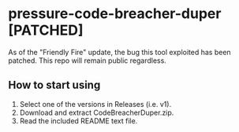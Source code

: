# pressure-code-breacher-duper [PATCHED]
As of the "Friendly Fire" update, the bug this tool exploited has been patched. This repo will remain public regardless.

## How to start using
1. Select one of the versions in Releases (i.e. v1).
2. Download and extract CodeBreacherDuper.zip.
3. Read the included README text file.
